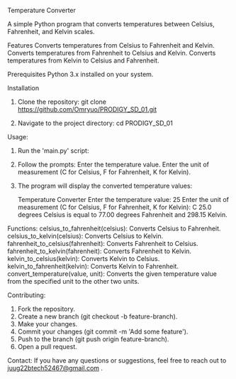 Temperature Converter

A simple Python program that converts temperatures between Celsius, Fahrenheit, and Kelvin scales.

Features
Converts temperatures from Celsius to Fahrenheit and Kelvin.
Converts temperatures from Fahrenheit to Celsius and Kelvin.
Converts temperatures from Kelvin to Celsius and Fahrenheit.

Prerequisites
Python 3.x installed on your system.

Installation
1. Clone the repository:
   git clone https://github.com/Omryuo/PRODIGY_SD_01.git

2. Navigate to the project directory:
   cd PRODIGY_SD_01

Usage:
1. Run the 'main.py' script:

2. Follow the prompts:
  Enter the temperature value.
  Enter the unit of measurement (C for Celsius, F for Fahrenheit, K for Kelvin).

3. The program will display the converted temperature values:
   
   Temperature Converter
  Enter the temperature value: 25
  Enter the unit of measurement (C for Celsius, F for Fahrenheit, K for Kelvin): C
  25.0 degrees Celsius is equal to 77.00 degrees Fahrenheit and 298.15 Kelvin.

Functions:
 celsius_to_fahrenheit(celsius): Converts Celsius to Fahrenheit.
 celsius_to_kelvin(celsius): Converts Celsius to Kelvin.
 fahrenheit_to_celsius(fahrenheit): Converts Fahrenheit to Celsius.
 fahrenheit_to_kelvin(fahrenheit): Converts Fahrenheit to Kelvin.
 kelvin_to_celsius(kelvin): Converts Kelvin to Celsius.
 kelvin_to_fahrenheit(kelvin): Converts Kelvin to Fahrenheit.
 convert_temperature(value, unit): Converts the given temperature value from the specified unit to the other two units.

Contributing:
1. Fork the repository.
2. Create a new branch (git checkout -b feature-branch).
3. Make your changes.
4. Commit your changes (git commit -m 'Add some feature').
5. Push to the branch (git push origin feature-branch).
6. Open a pull request.

Contact:
If you have any questions or suggestions, feel free to reach out to juug22btech52467@gmail.com .

   
